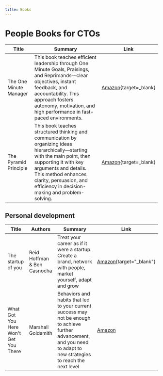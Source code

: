 ```yaml
---
title: Books
---
```


# People Books for CTOs

| Title                  | Summary                                                                                                                                                                                                                                                                      | Link                                                                                                                                        |
| ---------------------- | ---------------------------------------------------------------------------------------------------------------------------------------------------------------------------------------------------------------------------------------------------------------------------- | ------------------------------------------------------------------------------------------------------------------------------------------- |
| The One Minute Manager | This book teaches efficient leadership through One Minute Goals, Praisings, and Reprimands—clear objectives, instant feedback, and accountability. This approach fosters autonomy, motivation, and high performance in fast-paced environments.                              | [Amazon](https://www.amazon.co.uk/One-Minute-Manager-Productivity-Prosperity/dp/0007107927/ref=nosim?tag=ctoframework0e-21){target=\_blank} |
| The Pyramid Principle  | This book teaches structured thinking and communication by organizing ideas hierarchically—starting with the main point, then supporting it with key arguments and details. This method enhances clarity, persuasion, and efficiency in decision-making and problem-solving. | [Amazon](https://www.amazon.co.uk/Pyramid-Principle-Logic-Writing-Thinking/dp/0273710516/ref=nosim?tag=ctoframework0e-21){target=\_blank}   |

## Personal development

| Title                                 | Authors                     | Summary                                                                                                                                                                 | Link                                                                                                                   |
| ------------------------------------- | --------------------------- | ----------------------------------------------------------------------------------------------------------------------------------------------------------------------- | ---------------------------------------------------------------------------------------------------------------------- |
| The startup of you                    | Reid Hoffman & Ben Casnocha | Treat your career as if it were a startup. Create a brand, network with people, market yourself, adapt and grow                                                         | [Amazon](https://www.amazon.co.uk/The-Start-Up-of-You/dp/B00BCMJU24/ref=nosim?tag=ctoframework0e-21){target="\_blank"} |
| What Got You Here Won't Get You There | Marshall Goldsmith          | Behaviors and habits that led to your current success may not be enough to achieve further advancement, and you need to adapt to new strategies to reach the next level | [Amazon](https://www.amazon.co.uk/What-Got-Here-Wont-There/dp/1846681375/ref=nosim?tag=ctoframework0e-21)              |
